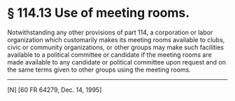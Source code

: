 # § 114.13   Use of meeting rooms.

Notwithstanding any other provisions of part 114, a corporation or labor organization which customarily makes its meeting rooms available to clubs, civic or community organizations, or other groups may make such facilities available to a political committee or candidate if the meeting rooms are made available to any candidate or political committee upon request and on the same terms given to other groups using the meeting rooms.



---

[N] [60 FR 64279, Dec. 14, 1995]




